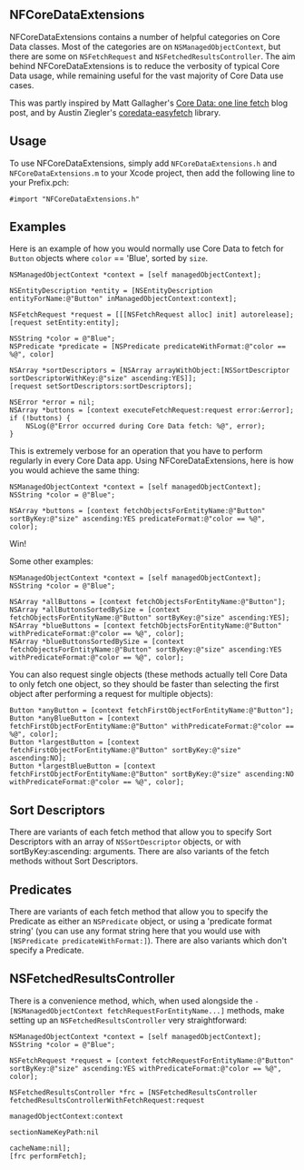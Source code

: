 NFCoreDataExtensions
--------

NFCoreDataExtensions contains a number of helpful categories on Core Data classes. Most of the categories are on `NSManagedObjectContext`, but there are some on `NSFetchRequest` and `NSFetchedResultsController`. The aim behind NFCoreDataExtensions is to reduce the verbosity of typical Core Data usage, while remaining useful for the vast majority of Core Data use cases.

This was partly inspired by Matt Gallagher's [Core Data: one line fetch](http://cocoawithlove.com/2008/03/core-data-one-line-fetch.html) blog post, and by Austin Ziegler's [coredata-easyfetch](https://github.com/halostatue/coredata-easyfetch) library.


Usage
-------

To use NFCoreDataExtensions, simply add `NFCoreDataExtensions.h` and `NFCoreDataExtensions.m` to your Xcode project, then add the following line to your Prefix.pch:

	#import "NFCoreDataExtensions.h"
	
	
Examples
--------

Here is an example of how you would normally use Core Data to fetch for `Button` objects where `color` == 'Blue', sorted by `size`.

	NSManagedObjectContext *context = [self managedObjectContext];
	
	NSEntityDescription *entity = [NSEntityDescription entityForName:@"Button" inManagedObjectContext:context];

	NSFetchRequest *request = [[[NSFetchRequest alloc] init] autorelease];
	[request setEntity:entity];
	
	NSString *color = @"Blue";
	NSPredicate *predicate = [NSPredicate predicateWithFormat:@"color == %@", color]
	
	NSArray *sortDescriptors = [NSArray arrayWithObject:[NSSortDescriptor sortDescriptorWithKey:@"size" ascending:YES]];
	[request setSortDescriptors:sortDescriptors];
	
	NSError *error = nil;
	NSArray *buttons = [context executeFetchRequest:request error:&error];
	if (!buttons) {
		NSLog(@"Error occurred during Core Data fetch: %@", error);
	}
	
This is extremely verbose for an operation that you have to perform regularly in every Core Data app. Using NFCoreDataExtensions, here is how you would achieve the same thing:

	NSManagedObjectContext *context = [self managedObjectContext];
	NSString *color = @"Blue";
	
	NSArray *buttons = [context fetchObjectsForEntityName:@"Button" sortByKey:@"size" ascending:YES predicateFormat:@"color == %@", color];
	
Win!

Some other examples:

	NSManagedObjectContext *context = [self managedObjectContext];
	NSString *color = @"Blue";

	NSArray *allButtons = [context fetchObjectsForEntityName:@"Button"];
	NSArray *allButtonsSortedBySize = [context fetchObjectsForEntityName:@"Button" sortByKey:@"size" ascending:YES];
	NSArray *blueButtons = [context fetchObjectsForEntityName:@"Button" withPredicateFormat:@"color == %@", color];
	NSArray *blueButtonsSortedBySize = [context fetchObjectsForEntityName:@"Button" sortByKey:@"size" ascending:YES withPredicateFormat:@"color == %@", color];

You can also request single objects (these methods actually tell Core Data to only fetch one object, so they should be faster than selecting the first object after performing a request for multiple objects):

	Button *anyButton = [context fetchFirstObjectForEntityName:@"Button"];
	Button *anyBlueButton = [context fetchFirstObjectForEntityName:@"Button" withPredicateFormat:@"color == %@", color];
	Button *largestButton = [context fetchFirstObjectForEntityName:@"Button" sortByKey:@"size" ascending:NO];
	Button *largestBlueButton = [context fetchFirstObjectForEntityName:@"Button" sortByKey:@"size" ascending:NO withPredicateFormat:@"color == %@", color];
	
Sort Descriptors
-----

There are variants of each fetch method that allow you to specify Sort Descriptors with an array of `NSSortDescriptor` objects, or with sortByKey:ascending: arguments. There are also variants of the fetch methods without Sort Descriptors.

Predicates
-----

There are variants of each fetch method that allow you to specify the Predicate as either an `NSPredicate` object, or using a 'predicate format string' (you can use any format string here that you would use with `[NSPredicate predicateWithFormat:]`). There are also variants which don't specify a Predicate.

NSFetchedResultsController
-----

There is a convenience method, which, when used alongside the `-[NSManagedObjectContext fetchRequestForEntityName...]` methods, make setting up an `NSFetchedResultsController` very straightforward:

	NSManagedObjectContext *context = [self managedObjectContext];
	NSString *color = @"Blue";

	NSFetchRequest *request = [context fetchRequestForEntityName:@"Button" sortByKey:@"size" ascending:YES withPredicateFormat:@"color == %@", color];
	
	NSFetchedResultsController *frc = [NSFetchedResultsController fetchedResultsControllerWithFetchRequest:request
	 																				  managedObjectContext:context
																						sectionNameKeyPath:nil
																								 cacheName:nil];
	[frc performFetch];

